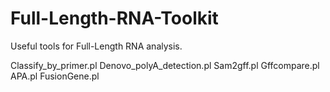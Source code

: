 # Full-Length-RNA-Toolkit
Useful tools for Full-Length RNA analysis.

Classify_by_primer.pl
Denovo_polyA_detection.pl
Sam2gff.pl
Gffcompare.pl
APA.pl
FusionGene.pl
